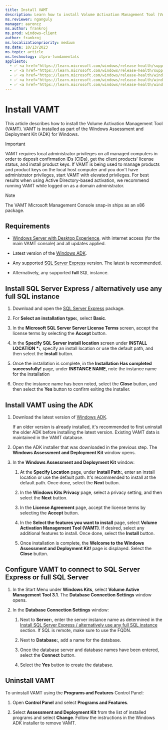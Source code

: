 ```yaml
---
title: Install VAMT
description: Learn how to install Volume Activation Management Tool (VAMT) as part of the Windows Assessment and Deployment Kit (ADK) for Windows.
ms.reviewer: nganguly
manager: aaroncz
ms.author: frankroj
ms.prod: windows-client
author: frankroj
ms.localizationpriority: medium
ms.date: 10/13/2023
ms.topic: article
ms.technology: itpro-fundamentals
appliesto:
  - ✅ <a href="https://learn.microsoft.com/windows/release-health/supported-versions-windows-client" target="_blank">Windows 11</a>
  - ✅ <a href="https://learn.microsoft.com/windows/release-health/supported-versions-windows-client" target="_blank">Windows 10</a>
  - ✅ <a href="https://learn.microsoft.com/windows/release-health/windows-server-release-info" target="_blank">Windows Server 2022</a>
  - ✅ <a href="https://learn.microsoft.com/windows/release-health/windows-server-release-info" target="_blank">Windows Server 2019</a>
  - ✅ <a href="https://learn.microsoft.com/windows/release-health/windows-server-release-info" target="_blank">Windows Server 2016</a>
---
```


# Install VAMT

This article describes how to install the Volume Activation Management Tool (VAMT). VAMT is installed as part of the Windows Assessment and Deployment Kit (ADK) for Windows.

>[!IMPORTANT]
>
> VAMT requires local administrator privileges on all managed computers in order to deposit confirmation IDs (CIDs), get the client products' license status, and install product keys. If VAMT is being used to manage products and product keys on the local host computer and you don't have administrator privileges, start VAMT with elevated privileges. For best results when using Active Directory-based activation, we recommend running VAMT while logged on as a domain administrator.

>[!NOTE]
>
> The VAMT Microsoft Management Console snap-in ships as an x86 package.

## Requirements

- [Windows Server with Desktop Experience](/windows-server/get-started/getting-started-with-server-with-desktop-experience), with internet access (for the main VAMT console) and all updates applied.

- Latest version of the [Windows ADK](/windows-hardware/get-started/adk-install).

- Any supported [SQL Server Express](https://www.microsoft.com/sql-server/sql-server-downloads) version. The latest is recommended.

- Alternatively, any supported **full** SQL instance.

## Install SQL Server Express / alternatively use any full SQL instance

1. Download and open the [SQL Server Express](https://aka.ms/sqlexpress) package.

1. For **Select an installation type:**, select **Basic**.

1. In the **Microsoft SQL Server Server License Terms** screen, accept the license terms by selecting the **Accept** button.

1. In the **Specify SQL Server install location** screen under **INSTALL LOCATION \*:**, specify an install location or use the default path, and then select the **Install** button.

1. Once the installation is complete, in the **Installation Has completed successfully!** page, under **INSTANCE NAME**, note the instance name for the installation

1. Once the instance name has been noted, select the **Close** button, and then select the **Yes** button to confirm exiting the installer.

## Install VAMT using the ADK

1. Download the latest version of [Windows ADK](/windows-hardware/get-started/adk-install).

   If an older version is already installed, it's recommended to first uninstall the older ADK before installing the latest version. Existing VAMT data is maintained in the VAMT database.

1. Open the ADK installer that was downloaded in the previous step. The **Windows Assessment and Deployment Kit** window opens.

1. In the **Windows Assessment and Deployment Kit** window:

   1. At the **Specify Location** page, under **Install Path:**, enter an install location or use the default path. It's recommended to install at the default path. Once done, select the **Next** button.

   1. In the **Windows Kits Privacy** page, select a privacy setting, and then select the **Next** button.

   1. In the **License Agreement** page, accept the license terms by selecting the **Accept** button.

   1. In the **Select the features you want to install** page, select **Volume Activation Management Tool (VAMT)**. If desired, select any additional features to install. Once done, select the **Install** button.

   1. Once installation is complete, the **Welcome to the Windows Assessment and Deployment Kit!** page is displayed. Select the **Close** button.

## Configure VAMT to connect to SQL Server Express or full SQL Server

1. In the Start Menu under **Windows Kits**, select **Volume Active Management Tool 3.1**. The **Database Connection Settings** window opens.

1. In the **Database Connection Settings** window:

   1. Next to **Server:**, enter the server instance name as determined in the [Install SQL Server Express / alternatively use any full SQL instance](#install-sql-server-express--alternatively-use-any-full-sql-instance) section. If SQL is remote, make sure to use the FQDN.

   1. Next to **Database:**, add a name for the database.

   1. Once the database server and database names have been entered, select the **Connect** button.

   1. Select the **Yes** button to create the database.

## Uninstall VAMT

To uninstall VAMT using the **Programs and Features** Control Panel:

1. Open **Control Panel** and select **Programs and Features**.

1. Select **Assessment and Deployment Kit** from the list of installed programs and select **Change**. Follow the instructions in the Windows ADK installer to remove VAMT.
